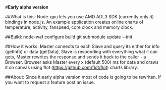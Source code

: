 #**Early alpha version**

##What is this:
Node-gpu lets you use AMD ADL3 SDK (currently only it) bindings in node.js.
An example application creates online charts of temperature, activity,
fanspeed, core clock and memory clock.

##Build:
    node-waf configure build
    git submodule update --init

##How it works:
Master connects to each Slave and query its either for info (getInfo) or
data (getData), Slave is responding with everything what it can gets,
Master rewrites the response and sends it back to the caller - a Browser.
Browser asks Master every x (default 500) ms for data and draws it on
canvas using flot (https://github.com/flot/flot) charts library.

##About:
Since it early alpha version most of code is going to be rewriten.
If you want to request a feature post an issue.
